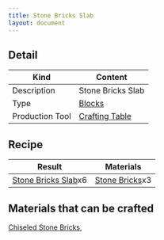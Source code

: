 ```yaml
---
title: Stone Bricks Slab
layout: document
---
```

## Detail

|Kind|Content|
|---|---|
|Description|Stone Bricks Slab|
|Type|[Blocks](Blocks)|
|Production Tool|[Crafting Table](Crafting_Table)|

## Recipe

|Result|Materials|
|---|---|
|[Stone Bricks Slab](Stone_Bricks_Slab)x6|[Stone Bricks](Stone_Bricks)x3|

## Materials that can be crafted

[Chiseled Stone Bricks](Chiseled_Stone_Bricks),

